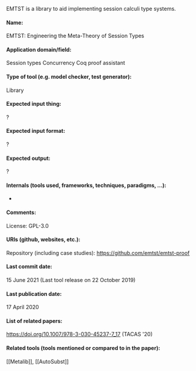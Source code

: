 EMTST is a library to aid implementing session calculi type systems.

#### Name:
EMTST: Engineering the Meta-Theory of Session Types

#### Application domain/field:
Session types
Concurrency
Coq proof assistant

#### Type of tool (e.g. model checker, test generator):
Library

#### Expected input thing:
?

#### Expected input format:
?

#### Expected output:
?

#### Internals (tools used, frameworks, techniques, paradigms, ...):
-

#### Comments:
License: GPL-3.0

#### URIs (github, websites, etc.):
Repository (including case studies): https://github.com/emtst/emtst-proof

#### Last commit date:
15 June 2021
(Last tool release on 22 October 2019)

#### Last publication date:
17 April 2020

#### List of related papers:
https://doi.org/10.1007/978-3-030-45237-7_17 (TACAS '20)

#### Related tools (tools mentioned or compared to in the paper):
[[Metalib]], [[AutoSubst]]